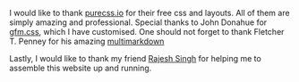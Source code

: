 I would like to thank [purecss.io](Purecss.io) for their free css and layouts. All of them are simply amazing and professional. Special thanks to John Donahue for [gfm.css](https://github.com/johnmdonahue/git_marked), which I have customised.
One should not forget to thank Fletcher T. Penney for his amazing [multimarkdown](https://github.com/fletcher/MultiMarkdown-4)

Lastly, I would like to thank my friend [Rajesh Singh](rajeshrinet.io) for helping me to assemble this website up and running.
